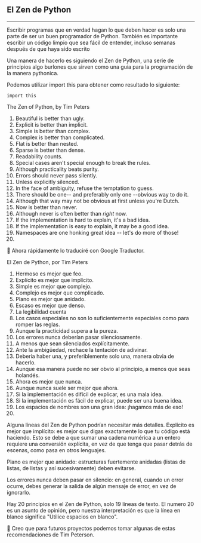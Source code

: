 ## El Zen de Python
----------------

Escribir programas que en verdad hagan lo que deben hacer es solo una parte de ser un buen programador de Python. También es importante escribir un código limpio que sea fácil de entender, incluso semanas después de que haya sido escrito

Una manera de hacerlo es siguiendo el Zen de Python, una serie de principios algo burlones que sirven como una guía para la programación de la manera pythonica. 

Podemos utilizar import this para obtener como resultado lo siguiente:

`import this`

The Zen of Python, by Tim Peters

1. Beautiful is better than ugly.
2. Explicit is better than implicit.
3. Simple is better than complex.
4. Complex is better than complicated.
5. Flat is better than nested.
6. Sparse is better than dense.
7. Readability counts.
8. Special cases aren't special enough to break the rules.
9. Although practicality beats purity.
10. Errors should never pass silently.
11. Unless explicitly silenced.
12. In the face of ambiguity, refuse the temptation to guess.
13. There should be one-- and preferably only one --obvious way to do it.
14. Although that way may not be obvious at first unless you're Dutch.
15. Now is better than never.
16. Although never is often better than *right* now.
17. If the implementation is hard to explain, it's a bad idea.
18. If the implementation is easy to explain, it may be a good idea.
19. Namespaces are one honking great idea -- let's do more of those!
20. 

:eyes: Ahora rápidamente lo traduciré con Google Traductor.

El Zen de Python, por Tim Peters

1. Hermoso es mejor que feo.
2. Explícito es mejor que implícito.
3. Simple es mejor que complejo.
4. Complejo es mejor que complicado.
5. Plano es mejor que anidado.
6. Escaso es mejor que denso.
7. La legibilidad cuenta
8. Los casos especiales no son lo suficientemente especiales como para romper las reglas.
9. Aunque la practicidad supera a la pureza.
10. Los errores nunca deberían pasar silenciosamente.
11. A menos que sean silenciados explícitamente.
12. Ante la ambigüedad, rechace la tentación de adivinar.
13. Debería haber una, y preferiblemente solo una, manera obvia de hacerlo.
14. Aunque esa manera puede no ser obvio al principio, a menos que seas holandés.
15. Ahora es mejor que nunca.
16. Aunque nunca suele ser mejor que ahora.
17. Si la implementación es difícil de explicar, es una mala idea.
18. Si la implementación es fácil de explicar, puede ser una buena idea.
19. Los espacios de nombres son una gran idea: ¡hagamos más de eso!
20. 

Alguna líneas del Zen de Python podrían necesitar más detalles. Explícito es mejor que implícito: es mejor que digas exactamente lo que tu código está haciendo. Esto se debe a que sumar una cadena numérica a un entero requiere una conversión explícita, en vez de que tenga que pasar detrás de escenas, como pasa en otros lenguajes.

Plano es mejor que anidado: estructuras fuertemente anidadas (listas de listas, de listas y así sucesivamente) deben evitarse.

Los errores nunca deben pasar en silencio: en general, cuando un error ocurre, debes generar la salida de algún mensaje de error, en vez de ignorarlo.

Hay 20 principios en el Zen de Python, solo 19 líneas de texto. El numero 20 es un asunto de opinión, pero nuestra interpretación es que la línea en blanco significa "Utilice espacios en blanco".

🔄 Creo que para futuros proyectos podemos tomar algunas de estas recomendaciones de Tim Peterson.

